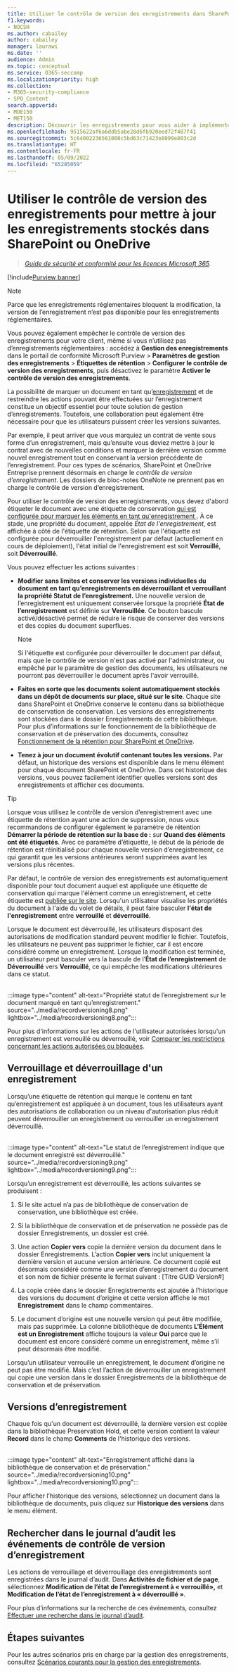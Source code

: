 ```yaml
---
title: Utiliser le contrôle de version des enregistrements dans SharePoint ou OneDrive
f1.keywords:
- NOCSH
ms.author: cabailey
author: cabailey
manager: laurawi
ms.date: ''
audience: Admin
ms.topic: conceptual
ms.service: O365-seccomp
ms.localizationpriority: high
ms.collection:
- M365-security-compliance
- SPO_Content
search.appverid:
- MOE150
- MET150
description: Découvrir les enregistrements pour vous aider à implémenter une solution de gestion des enregistrements dans Microsoft 365.
ms.openlocfilehash: 9515622af6a6ddb5abe28d6fb920eed72f487f41
ms.sourcegitcommit: 5c64002236561000c5bd63c71423e8099e803c2d
ms.translationtype: HT
ms.contentlocale: fr-FR
ms.lasthandoff: 05/09/2022
ms.locfileid: "65285059"
---
```

# <a name="use-record-versioning-to-update-records-stored-in-sharepoint-or-onedrive"></a>Utiliser le contrôle de version des enregistrements pour mettre à jour les enregistrements stockés dans SharePoint ou OneDrive

>*[Guide de sécurité et conformité pour les licences Microsoft 365](/office365/servicedescriptions/microsoft-365-service-descriptions/microsoft-365-tenantlevel-services-licensing-guidance/microsoft-365-security-compliance-licensing-guidance).*

[!include[Purview banner](../includes/purview-rebrand-banner.md)]

> [!NOTE]
> Parce que les enregistrements réglementaires bloquent la modification, la version de l’enregistrement n’est pas disponible pour les enregistrements réglementaires.
>
> Vous pouvez également empêcher le contrôle de version des enregistrements pour votre client, même si vous n’utilisez pas d’enregistrements réglementaires : accédez à **Gestion des enregistrements** dans le portail de conformité Microsoft Purview > **Paramètres de gestion des enregistrements** > **Étiquettes de rétention** > **Configurer le contrôle de version des enregistrements**, puis désactivez le paramètre **Activer le contrôle de version des enregistrements**.

La possibilité de marquer un document en tant qu’[enregistrement](records-management.md#records) et de restreindre les actions pouvant être effectuées sur l’enregistrement constitue un objectif essentiel pour toute solution de gestion d’enregistrements. Toutefois, une collaboration peut également être nécessaire pour que les utilisateurs puissent créer les versions suivantes.

Par exemple, il peut arriver que vous marquiez un contrat de vente sous forme d’un enregistrement, mais qu’ensuite vous deviez mettre à jour le contrat avec de nouvelles conditions et marquer la dernière version comme nouvel enregistrement tout en conservant la version précédente de l’enregistrement. Pour ces types de scénarios, SharePoint et OneDrive Entreprise prennent désormais en charge le *contrôle de version d’enregistrement*. Les dossiers de bloc-notes OneNote ne prennent pas en charge le contrôle de version d’enregistrement.

Pour utiliser le contrôle de version des enregistrements, vous devez d'abord étiqueter le document avec une étiquette de conservation [ qui est configurée pour marquer les éléments en tant qu'enregistrement ](declare-records.md). À ce stade, une propriété du document, appelée *État de l'enregistrement*, est affichée à côté de l'étiquette de rétention. Selon que l'étiquette est configurée pour déverrouiller l'enregistrement par défaut (actuellement en cours de déploiement), l'état initial de l'enregistrement est soit **Verrouillé**, soit **Déverrouillé**.

Vous pouvez effectuer les actions suivantes :

- **Modifier sans limites et conserver les versions individuelles du document en tant qu’enregistrements en déverrouillant et verrouillant la propriété Statut de l’enregistrement.** Une nouvelle version de l’enregistrement est uniquement conservée lorsque la propriété **État de l’enregistrement** est définie sur **Verrouillée**. Ce bouton bascule activé/désactivé permet de réduire le risque de conserver des versions et des copies du document superflues.
    
    > [!NOTE]
    > Si l'étiquette est configurée pour déverrouiller le document par défaut, mais que le contrôle de version n'est pas activé par l'administrateur, ou empêché par le paramètre de gestion des documents, les utilisateurs ne pourront pas déverrouiller le document après l'avoir verrouillé.

- **Faites en sorte que les documents soient automatiquement stockés dans un dépôt de documents sur place, situé sur le site**.  Chaque site dans SharePoint et OneDrive conserve le contenu dans sa bibliothèque de conservation de conservation. Les versions des enregistrements sont stockées dans le dossier Enregistrements de cette bibliothèque. Pour plus d’informations sur le fonctionnement de la bibliothèque de conservation et de préservation des documents, consultez [Fonctionnement de la rétention pour SharePoint et OneDrive](retention-policies-sharepoint.md#how-retention-works-for-sharepoint-and-onedrive).

- **Tenez à jour un document évolutif contenant toutes les versions.** Par défaut, un historique des versions est disponible dans le menu élément pour chaque document SharePoint et OneDrive. Dans cet historique des versions, vous pouvez facilement identifier quelles versions sont des enregistrements et afficher ces documents.

> [!TIP]
> Lorsque vous utilisez le contrôle de version d’enregistrement avec une étiquette de rétention ayant une action de suppression, nous vous recommandons de configurer également le paramètre de rétention **Démarrer la période de rétention sur la base de :** sur **Quand des éléments ont été étiquetés**. Avec ce paramètre d’étiquette, le début de la période de rétention est réinitialisé pour chaque nouvelle version d’enregistrement, ce qui garantit que les versions antérieures seront supprimées avant les versions plus récentes.

Par défaut, le contrôle de version des enregistrements est automatiquement disponible pour tout document auquel est appliquée une étiquette de conservation qui marque l'élément comme un enregistrement, et cette étiquette est [publiée sur le site](create-apply-retention-labels.md). Lorsqu'un utilisateur visualise les propriétés du document à l'aide du volet de détails, il peut faire basculer **l'état de l'enregistrement** entre **verrouillé** et **déverrouillé**.

Lorsque le document est déverrouillé, les utilisateurs disposant des autorisations de modification standard peuvent modifier le fichier. Toutefois, les utilisateurs ne peuvent pas supprimer le fichier, car il est encore considéré comme un enregistrement. Lorsque la modification est terminée, un utilisateur peut basculer vers la bascule de l’**État de l’enregistrement** de **Déverrouillé** vers **Verrouillé**, ce qui empêche les modifications ultérieures dans ce statut.
<br/><br/>

:::image type="content" alt-text="Propriété statut de l’enregistrement sur le document marqué en tant qu’enregistrement." source="../media/recordversioning8.png" lightbox="../media/recordversioning8.png":::

Pour plus d'informations sur les actions de l'utilisateur autorisées lorsqu'un enregistrement est verrouillé ou déverrouillé, voir [Comparer les restrictions concernant les actions autorisées ou bloquées](records-management.md#compare-restrictions-for-what-actions-are-allowed-or-blocked).

## <a name="locking-and-unlocking-a-record"></a>Verrouillage et déverrouillage d'un enregistrement

Lorsqu’une étiquette de rétention qui marque le contenu en tant qu’enregistrement est appliquée à un document, tous les utilisateurs ayant des autorisations de collaboration ou un niveau d'autorisation plus réduit peuvent déverrouiller un enregistrement ou verrouiller un enregistrement déverrouillé.
<br/><br/>

:::image type="content" alt-text="Le statut de l’enregistrement indique que le document enregistré est déverrouillé." source="../media/recordversioning9.png" lightbox="../media/recordversioning9.png":::

Lorsqu’un enregistrement est déverrouillé, les actions suivantes se produisent :

1. Si le site actuel n’a pas de bibliothèque de conservation de conservation, une bibliothèque est créée.

2. Si la bibliothèque de conservation et de préservation ne possède pas de dossier Enregistrements, un dossier est créé.

3. Une action **Copier vers** copie la dernière version du document dans le dossier Enregistrements. L’action **Copier vers** inclut uniquement la dernière version et aucune version antérieure. Ce document copié est désormais considéré comme une version d’enregistrement du document et son nom de fichier présente le format suivant : \[Titre GUID Version\#\]

4. La copie créée dans le dossier Enregistrements est ajoutée à l’historique des versions du document d’origine et cette version affiche le mot **Enregistrement** dans le champ commentaires.

5. Le document d’origine est une nouvelle version qui peut être modifiée, mais pas supprimée. La colonne bibliothèque de documents **L’Élément est un Enregistrement** affiche toujours la valeur **Oui** parce que le document est encore considéré comme un enregistrement, même s’il peut désormais être modifié.

Lorsqu’un utilisateur verrouille un enregistrement, le document d’origine ne peut pas être modifié. Mais c’est l’action de déverrouiller un enregistrement qui copie une version dans le dossier Enregistrements de la bibliothèque de conservation et de préservation.

## <a name="record-versions"></a>Versions d’enregistrement

Chaque fois qu'un document est déverrouillé, la dernière version est copiée dans la bibliothèque Preservation Hold, et cette version contient la valeur **Record** dans le champ **Comments** de l'historique des versions.
<br/><br/>

:::image type="content" alt-text="Enregistrement affiché dans la bibliothèque de conservation et de préservation." source="../media/recordversioning10.png" lightbox="../media/recordversioning10.png":::

Pour afficher l’historique des versions, sélectionnez un document dans la bibliothèque de documents, puis cliquez sur **Historique des versions** dans le menu élément.

## <a name="searching-the-audit-log-for-record-versioning-events"></a>Rechercher dans le journal d’audit les événements de contrôle de version d’enregistrement

Les actions de verrouillage et déverrouillage des enregistrements sont enregistrées dans le journal d’audit. Dans **Activités de fichier et de page**, sélectionnez **Modification de l’état de l’enregistrement à « verrouillé»,** et **Modification de l’état de l’enregistrement à « déverrouillé »**.

Pour plus d’informations sur la recherche de ces événements, consultez [Effectuer une recherche dans le journal d’audit](search-the-audit-log-in-security-and-compliance.md#file-and-page-activities).

## <a name="next-steps"></a>Étapes suivantes

Pour les autres scénarios pris en charge par la gestion des enregistrements, consultez [Scénarios courants pour la gestion des enregistrements](get-started-with-records-management.md#common-scenarios).
